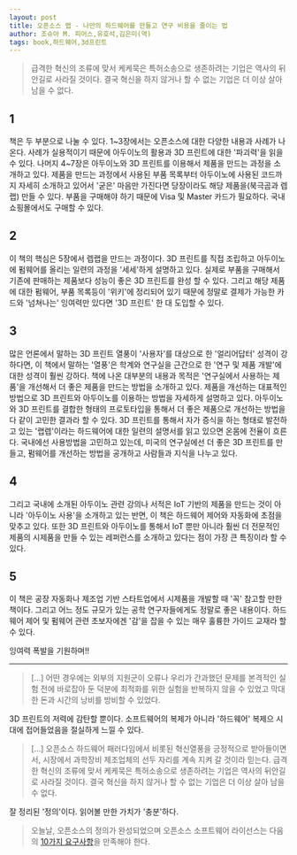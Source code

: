 ```yaml
---
layout: post
title: 오픈소스 랩 - 나만의 하드웨어를 만들고 연구 비용을 줄이는 법
author: 조슈아 M. 피어스,유호석,김은미(역)
tags: book,하드웨어,3d프린트
---
```


> 급격한 혁신의 조류에 맞서 케케묵은 특허소송으로 생존하려는 기업은 역사의 뒤안길로 사라질 것이다. 결국 혁신을 하지 않거나 할 수 없는 기업은 더 이상 살아 남을 수 없다.

## 1
책은 두 부분으로 나눌 수 있다. 1~3장에서는 오픈소스에 대한 다양한 내용과 사례가 나온다. 사례가 실용적이기 때문에 아두이노의 활용과 3D 프린트에 대한 '파괴력'을 읽을 수 있다. 나머지 4~7장은 아두이노와 3D 프린트를 이용해서 제품을 만드는 과정을 소개하고 있다. 제품을 만드는 과정에서 사용된 부품 목록부터 아두이노에 사용된 코드까지 자세히 소개하고 있어서 '굳은' 마음만 가진다면 당장이라도 해당 제품을(북극곰과 렙랩) 만들 수 있다. 부품을 구매해야 하기 때문에 Visa 및 Master 카드가 필요하다. 국내 쇼핑몰에서도 구매할 수 있다. 

## 2
이 책의 핵심은 5장에서 렙랩을 만드는 과정이다. 3D 프린트를 직접 조립하고 아두이노에 펌웨어를 올리는 일련의 과정을 '세세'하게 설명하고 있다. 실제로 부품을 구매해서 기존에 판매하는 제품보다 성능이 좋은 3D 프린트를 완성 할 수 있다. 그리고 해당 제품에 대한 펌웨어, 부품 목록등이 '위키'에 정리되어 있기 때문에 정말로 결제가 가능한 카드와 '넘쳐나는' 잉여력만 있다면 '3D 프린트' 한 대 도입할 수 있다.

## 3
많은 언론에서 말하는 3D 프린트 열풍이 '사용자'를 대상으로 한 '얼리어답터' 성격이 강하다면, 이 책에서 말하는 '열풍'은 학계와 연구실을 근간으로 한 '연구 및 제품 개발'에 대한 성격이 훨씬 강하다. 책에 나온 대부분의 내용과 목적은 '연구실에서 사용하는 제품'을 개선해서 더 좋은 제품을 만드는 방법을 소개하고 있다. 제품을 개선하는 대표적인 방법으로 3D 프린트와 아두이노를 이용하는 방법을 자세하게 설명하고 있다. 아두이노와 3D 프린트를 결합한 형태의 프로토타입을 통해서 더 좋은 제품으로 개선하는 방법을 다 같이 고민한 결과라 할 수 있다. 3D 프린트를 통해서 자가 증식을 하는 형태로 발전하고 있는 '랩렙'이라는 하드웨어에 대한 일련의 설명서를 읽고 있으면 온몸에 전율이 흐른다. 국내에선 사용방법을 고민하고 있는데, 미국의 연구실에선 더 좋은 3D 프린트를 만들고, 펌웨어를 개선하는 방법을 공개하고 사람들과 지식을 나누고 있다.

## 4
그리고 국내에 소개된 아두이노 관련 강의나 서적은 IoT 기반의 제품을 만드는 것이 아니라 '아두이노 사용'을 소개하고 있는 반면, 이 책은 하드웨어 제어와 자동화에 초점을 맞추고 있다. 또한 3D 프린트와 아두이노를 통해서 IoT 뿐만 아니라 훨씬 더 전문적인 제품의 시제품을 만들 수 있는 레퍼런스를 소개하고 있다는 점이 가장 큰 특징이라 할 수 있다.

## 5
이 책은 공장 자동화나 제조업 기반 스타트업에서 시제품을 개발할 때 '꼭' 참고할 만한 책이다. 그리고 어느 정도 규모가 있는 공학 연구자들에게도 정말로 좋은 내용이다. 하드웨어 제어 및 펌웨어 관련 초보자에겐 '감'을 잡을 수 있는 매우 훌륭한 가이드 교재라 할 수 있다. 

잉여력 폭발을 기원하며!!

-----

> [...] 어떤 경우에는 외부의 지원군이 오류나 우리가 간과했던 문제를 본격적인 실험 전에 바로잡아 둔 덕분에 최적화를 위한 실험을 반복하지 않을 수 있었고 막대한 돈과 시간의 낭비를 방비할 수 있었다.

3D 프린트의 저력에 감탄할 뿐이다. 소프트웨어의 복제가 아니라 '하드웨어' 복제으 시대에 접어들었음을 절실하게 느낄 수 있다.
> [...] 오픈소스 하드웨어 패러다임에서 비롯된 혁신열풍을 긍정적으로 받아들이면서, 시장에서 과학장비 제조업체의 선두 자리를 계속 지켜 갈 것이라 믿는다. 급격한 혁신의 조류에 맞서 케케묵은 특허소송으로 생존하려는 기업은 역사의 뒤안길로 사라질 것이다. 결국 혁신을 하지 않거나 할 수 없는 기업은 더 이상 살아 남을 수 없다.

잘 정리된 '정의'이다. 읽어볼 만한 가치가 '충분'하다.
> 오늘날, 오픈소스의 정의가 완성되었으며 오픈소스 소프트웨어 라이선스는 다음의 [10가지 요구사항](http://opensource.org/osd)을 만족해야 한다.